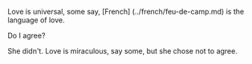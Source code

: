 Love is universal, some say, [French] (../french/feu-de-camp.md) is the language of love. 

Do I agree?

She didn't. Love is miraculous, say some, but she chose not to agree.
